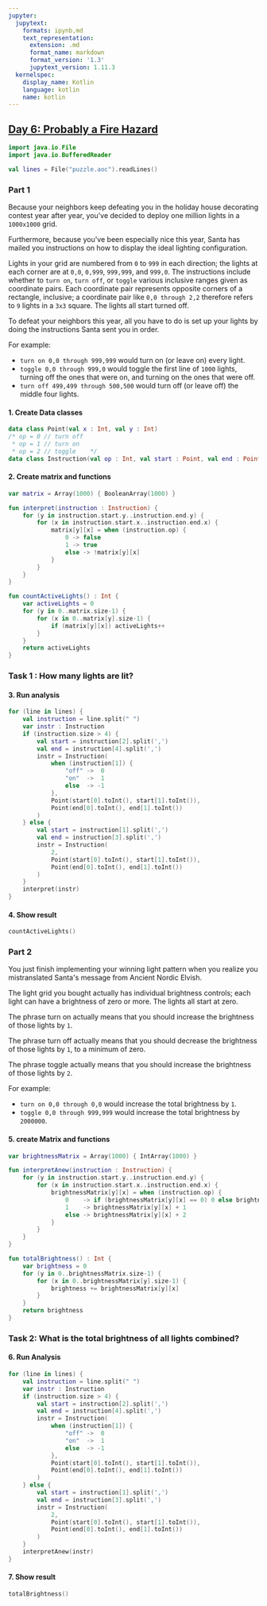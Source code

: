 ```yaml
---
jupyter:
  jupytext:
    formats: ipynb,md
    text_representation:
      extension: .md
      format_name: markdown
      format_version: '1.3'
      jupytext_version: 1.11.3
  kernelspec:
    display_name: Kotlin
    language: kotlin
    name: kotlin
---
```


## [Day 6: Probably a Fire Hazard](https://adventofcode.com/2015/day/6)

```kotlin
import java.io.File
import java.io.BufferedReader

val lines = File("puzzle.aoc").readLines()
```

### Part 1
Because your neighbors keep defeating you in the holiday house decorating contest year after year, you've decided to deploy one million lights in a `1000x1000` grid.

Furthermore, because you've been especially nice this year, Santa has mailed you instructions on how to display the ideal lighting configuration.

Lights in your grid are numbered from `0` to `999` in each direction; the lights at each corner are at `0,0`, `0,999`, `999,999`, and `999,0`. The instructions include whether to `turn on`, `turn off`, or `toggle` various inclusive ranges given as coordinate pairs. Each coordinate pair represents opposite corners of a rectangle, inclusive; a coordinate pair like `0,0 through 2,2` therefore refers to `9` lights in a `3x3` square. The lights all start turned off.

To defeat your neighbors this year, all you have to do is set up your lights by doing the instructions Santa sent you in order.

For example:
- `turn on 0,0 through 999,999` would turn on (or leave on) every light.
- `toggle 0,0 through 999,0` would toggle the first line of `1000` lights, turning off the ones that were on, and turning on the ones that were off.
- `turn off 499,499 through 500,500` would turn off (or leave off) the middle four lights.


#### 1. Create Data classes

```kotlin
data class Point(val x : Int, val y : Int)
/* op = 0 // turn off
 * op = 1 // turn on
 * op = 2 // toggle    */
data class Instruction(val op : Int, val start : Point, val end : Point)
```

#### 2. Create matrix and functions

```kotlin
var matrix = Array(1000) { BooleanArray(1000) }

fun interpret(instruction : Instruction) {
    for (y in instruction.start.y..instruction.end.y) {
        for (x in instruction.start.x..instruction.end.x) {
            matrix[y][x] = when (instruction.op) {
                0 -> false
                1 -> true
                else -> !matrix[y][x]
            }
        }
    }
}

fun countActiveLights() : Int {
    var activeLights = 0
    for (y in 0..matrix.size-1) {
        for (x in 0..matrix[y].size-1) {
            if (matrix[y][x]) activeLights++
        }
    }
    return activeLights
}
```

### Task 1 : How many lights are lit?


#### 3. Run analysis

```kotlin
for (line in lines) {
    val instruction = line.split(" ")
    var instr : Instruction
    if (instruction.size > 4) {
        val start = instruction[2].split(',')
        val end = instruction[4].split(',')
        instr = Instruction(
            when (instruction[1]) {
                "off" ->  0
                "on"  ->  1
                else  -> -1
            },
            Point(start[0].toInt(), start[1].toInt()),
            Point(end[0].toInt(), end[1].toInt())
        )
    } else {
        val start = instruction[1].split(',')
        val end = instruction[3].split(',')
        instr = Instruction(
            2,
            Point(start[0].toInt(), start[1].toInt()),
            Point(end[0].toInt(), end[1].toInt())
        )
    }
    interpret(instr)
}
```

#### 4. Show result

```kotlin
countActiveLights()
```

### Part 2
You just finish implementing your winning light pattern when you realize you mistranslated Santa's message from Ancient Nordic Elvish.

The light grid you bought actually has individual brightness controls; each light can have a brightness of zero or more. The lights all start at zero.

The phrase turn on actually means that you should increase the brightness of those lights by `1`.

The phrase turn off actually means that you should decrease the brightness of those lights by `1`, to a minimum of zero.

The phrase toggle actually means that you should increase the brightness of those lights by `2`.

For example:
- `turn on 0,0 through 0,0` would increase the total brightness by `1`.
- `toggle 0,0 through 999,999` would increase the total brightness by `2000000`.


#### 5. create Matrix and functions

```kotlin
var brightnessMatrix = Array(1000) { IntArray(1000) }

fun interpretAnew(instruction : Instruction) {
    for (y in instruction.start.y..instruction.end.y) {
        for (x in instruction.start.x..instruction.end.x) {
            brightnessMatrix[y][x] = when (instruction.op) {
                0    -> if (brightnessMatrix[y][x] == 0) 0 else brightnessMatrix[y][x] - 1
                1    -> brightnessMatrix[y][x] + 1
                else -> brightnessMatrix[y][x] + 2
            }
        }
    }
}

fun totalBrightness() : Int {
    var brightness = 0
    for (y in 0..brightnessMatrix.size-1) {
        for (x in 0..brightnessMatrix[y].size-1) {
            brightness += brightnessMatrix[y][x]
        }
    }
    return brightness
}
```

### Task 2: What is the total brightness of all lights combined?


#### 6. Run Analysis

```kotlin
for (line in lines) {
    val instruction = line.split(" ")
    var instr : Instruction
    if (instruction.size > 4) {
        val start = instruction[2].split(',')
        val end = instruction[4].split(',')
        instr = Instruction(
            when (instruction[1]) {
                "off" ->  0
                "on"  ->  1
                else  -> -1
            },
            Point(start[0].toInt(), start[1].toInt()),
            Point(end[0].toInt(), end[1].toInt())
        )
    } else {
        val start = instruction[1].split(',')
        val end = instruction[3].split(',')
        instr = Instruction(
            2,
            Point(start[0].toInt(), start[1].toInt()),
            Point(end[0].toInt(), end[1].toInt())
        )
    }
    interpretAnew(instr)
}
```

#### 7. Show result

```kotlin
totalBrightness()
```
